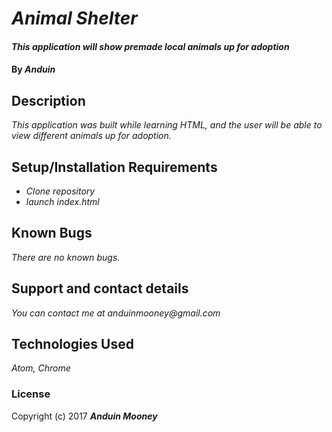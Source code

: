 # _Animal Shelter_

#### _This application will show premade local animals up for adoption_

#### By _**Anduin**_

## Description

_This application was built while learning HTML, and the user will be able to view different animals up for adoption._

## Setup/Installation Requirements

* _Clone repository_
* _launch index.html_

## Known Bugs

_There are no known bugs._

## Support and contact details

_You can contact me at anduinmooney@gmail.com_

## Technologies Used

_Atom, Chrome_

### License


Copyright (c) 2017 **_Anduin Mooney_**
